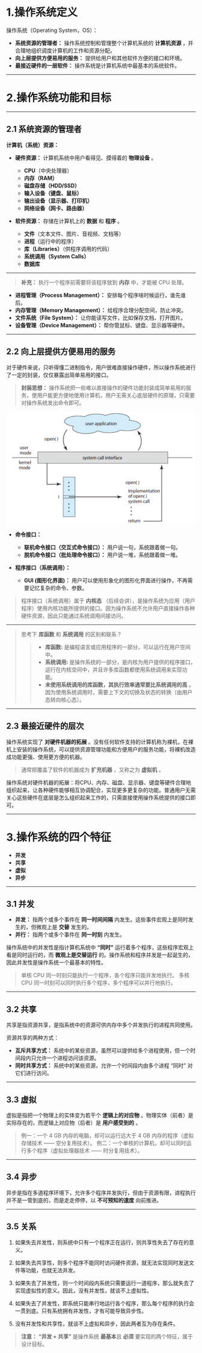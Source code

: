 # 1.操作系统定义

操作系统（Operating System，OS）：
- **系统资源的管理者：** 操作系统控制和管理整个计算机系统的 **计算机资源** ，并合理地组织调度计算机的工作和资源分配。
- **向上层提供方便易用的服务：** 提供给用户和其他软件方便的接口和环境。
- **最接近硬件的一层软件：** 操作系统是计算机系统中最基本的系统软件。

---

# 2.操作系统功能和目标

---

## 2.1 系统资源的管理者

**计算机（系统）资源：**
- **硬件资源：** 计算机系统中用户看得见、摸得着的 **物理设备** 。
  - **CPU**（中央处理器）
  - **内存（RAM）**
  - **磁盘存储（HDD/SSD）**
  - **输入设备（键盘、鼠标）**
  - **输出设备（显示器、打印机）**
  - **网络设备（网卡、路由器）**

- **软件资源：** 存储在计算机上的 **数据** 和 **程序** 。
  - **文件**（文本文件、图片、音视频、文档等）
  - **进程**（运行中的程序）
  - **库（Libraries）**（供程序调用的代码）
  - **系统调用（System Calls）**
  - **数据库**

---

> **补充：** 执行一个程序前需要将该程序放到 **内存** 中，才能被 CPU 处理。

- **进程管理（Process Management）：** 安排每个程序啥时候运行，谁先谁后。
- **内存管理（Memory Management）：** 给程序合理分配空间，防止冲突。
- **文件系统（File System）：** 让你能读写文件，比如保存文档、打开图片。
- **设备管理（Device Management）：** 帮你管鼠标、键盘、显示器等硬件。

---

## 2.2 向上层提供方便易用的服务

对于硬件来说，只听得懂二进制指令，用户很难直接操作硬件，所以操作系统进行了一定的封装，仅仅暴露出简单易用的接口。

> **封装思想：** 操作系统把一些难以直接操作的硬件功能封装成简单易用的服务，使用户能更方便地使用计算机，用户无需关心底层硬件的原理，只需要对操作系统发出命令即可。

![alt text](imgs/操作系统向上层提供方便易用的服务.png)

- **命令接口：**
  - **联机命令接口（交互式命令接口）：** 用户说一句，系统跟着做一句。
  - **脱机命令接口（批处理命令接口）：** 用户说一堆，系统跟着做一堆。

- **程序接口（系统调用）：**
  - **GUI (图形化界面)：** 用户可以使用形象化的图形化界面进行操作，不再需要记忆复杂的命令、参数。

> 程序接口（系统调用）属于 **内核态** （后续会讲），是操作系统为应用（用户程序）使用内核功能所提供的接口。因为操作系统不允许用户直接操作各种硬件资源，因此只能通过系统调用间接访问。

---

> 思考下 **库函数** 和 **系统调用** 的区别和联系？
> > - **库函数:** 是编程语言或应用程序的一部分，可以运行在用户空间中。
> > - **系统调用:** 是操作系统的一部分，是内核为用户提供的程序接口，运行在内核空间中，并且许多库函数都使用系统调用来实现功能。
> > - **未使用系统调用的库函数，其执行效率通常要比系统调用的高** 。因为使用系统调用时，需要上下文的切换及状态的转换（由用户态转向核心态）。

---

## 2.3 最接近硬件的层次

操作系统实现了 **对硬件机器的拓展** 。没有任何软件支持的计算机称为裸机，在裸机上安装的操作系统，可以提供资源管理功能和方便用户的服务功能，将裸机改造成功能更强、使用更方便的机器。

> 通常把覆盖了软件的机器成为 **扩充机器** ，又称之为 **虚拟机** 。

操作系统对硬件机器的拓展：将CPU、内存、磁盘、显示器、键盘等硬件合理地组织起来，让各种硬件能够相互协调配合，实现更多更复杂的功能。普通用户无需关心这些硬件在底层是怎么组织起来工作的，只需直接使用操作系统提供的接口即可。

---

# 3.操作系统的四个特征

- **并发**
- **共享**
- **虚拟**
- **异步**

---

## 3.1 并发

- **并发：** 指两个或多个事件在 **同一时间间隔** 内发生。这些事件宏观上是同时发生的，但微观上是 **交替** 发生的。
- **并行：** 指两个或多个事件在 **同一时刻** 内发生。

操作系统中的并发性是指计算机系统中 **“同时”** 运行着多个程序，这些程序宏观上看是同时运行的，而 **微观上是交替运行** 的。操作系统和程序并发是一起诞生的，因此并发性是操作系统一个最基本的特性。

> 单核 CPU 同一时刻只能执行一个程序，各个程序只能并发地执行。
> 多核 CPU 同一时刻可以同时执行多个程序，多个程序可以并行地执行。

---

## 3.2 共享

共享是指资源共享，是指系统中的资源可供内存中多个并发执行的进程共同使用。

资源共享的两种方式：
- **互斥共享方式：** 系统中的某些资源，虽然可以提供给多个进程使用，但一个时间段内只允许一个进程访问该资源。
- **同时共享方式：** 系统中的某些资源，允许一个时间段内由多个进程 “同时” 对它们进行访问。

---

## 3.3 虚拟

虚拟是指把一个物理上的实体变为若干个 **逻辑上的对应物** 。物理实体（前者）是实际存在的，而逻辑上对应物（后者）是 **用户感受到的** 。

> 例一：一个 4 GB 内存的电脑，却可以运行远大于 4 GB 内存的程序（虚拟存储技术 —— 空分复用技术）。
> 例二：一个单核的计算机，却可以同时运行多个程序（虚拟处理器技术 —— 时分复用技术）。

---

## 3.4 异步

异步是指在多道程序环境下，允许多个程序并发执行，但由于资源有限，进程执行并不是一管到底的，而是走走停停，以 **不可预知的速度** 向前推进。

---

## 3.5 关系

1. 如果失去并发性，则系统中只有一个程序正在运行，则共享性失去了存在的意义。

2. 如果失去共享性，则多个程序不能同时访问硬件资源，就无法实现同时发送文件等功能，也就无法并发。

3. 如果失去了并发性，则一个时间段内系统只需要运行一道程序，那么就失去了实现虚拟性的意义。因此，没有并发性，就谈不上虚拟性。

4. 如果失去了并发性，即系统只能串行地运行各个程序，那么每个程序的执行会一贯到底。只有系统拥有并发性，才有可能导致异步性。

5. 没有并发性和共享性，就谈不上虚拟和异步，因此两者互为存在条件。

> **注意：** **“并发 + 共享”** 是操作系统 **最基本**且 **必须** 要实现的两个特征，属于设计目标。